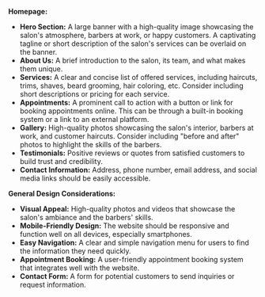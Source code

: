 **Homepage:**
* **Hero Section:** A large banner with a high-quality image showcasing the salon's atmosphere, barbers at work, or happy customers. A captivating tagline or short description of the salon's services can be overlaid on the banner.
* **About Us:** A brief introduction to the salon, its team, and what makes them unique. 
* **Services:** A clear and concise list of offered services, including haircuts, trims, shaves, beard grooming, hair coloring, etc. Consider including short descriptions or pricing for each service.
* **Appointments:**  A prominent call to action with a button or link for booking appointments online. This can be through a built-in booking system or a link to an external platform.
* **Gallery:** High-quality photos showcasing the salon's interior, barbers at work, and customer haircuts. Consider including "before and after" photos to highlight the skills of the barbers.
* **Testimonials:**  Positive reviews or quotes from satisfied customers to build trust and credibility. 
* **Contact Information:**  Address, phone number, email address, and social media links should be easily accessible. 


**General Design Considerations:**
* **Visual Appeal:**  High-quality photos and videos that showcase the salon's ambiance and the barbers' skills.
* **Mobile-Friendly Design:**  The website should be responsive and function well on all devices, especially smartphones.
* **Easy Navigation:**  A clear and simple navigation menu for users to find the information they need quickly.
* **Appointment Booking:**  A user-friendly appointment booking system that integrates well with the website. 
* **Contact Form:**  A form for potential customers to send inquiries or request information.

